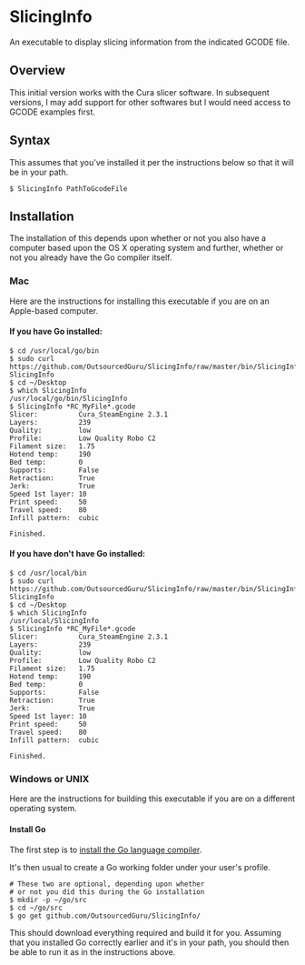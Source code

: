 # SlicingInfo
An executable to display slicing information from the indicated GCODE file.

## Overview
This initial version works with the Cura slicer software. In subsequent versions, I may add support for other softwares but I would need access to GCODE examples first.

## Syntax
This assumes that you've installed it per the instructions below so that it will be in your path.

```
$ SlicingInfo PathToGcodeFile
```

## Installation
The installation of this depends upon whether or not you also have a computer based upon the OS X operating system and further, whether or not you already have the Go compiler itself.

### Mac
Here are the instructions for installing this executable if you are on an Apple-based computer.

#### If you have Go installed:

```
$ cd /usr/local/go/bin
$ sudo curl https://github.com/OutsourcedGuru/SlicingInfo/raw/master/bin/SlicingInfo SlicingInfo
$ cd ~/Desktop
$ which SlicingInfo
/usr/local/go/bin/SlicingInfo
$ SlicingInfo *RC_MyFile*.gcode
Slicer:          Cura_SteamEngine 2.3.1
Layers:          239
Quality:         low
Profile:         Low Quality Robo C2
Filament size:   1.75
Hotend temp:     190
Bed temp:        0
Supports:        False
Retraction:      True
Jerk:            True
Speed 1st layer: 10
Print speed:     50
Travel speed:    80
Infill pattern:  cubic

Finished.
```

#### If you have don't have Go installed:

```
$ cd /usr/local/bin
$ sudo curl https://github.com/OutsourcedGuru/SlicingInfo/raw/master/bin/SlicingInfo SlicingInfo
$ cd ~/Desktop
$ which SlicingInfo
/usr/local/SlicingInfo
$ SlicingInfo *RC_MyFile*.gcode
Slicer:          Cura_SteamEngine 2.3.1
Layers:          239
Quality:         low
Profile:         Low Quality Robo C2
Filament size:   1.75
Hotend temp:     190
Bed temp:        0
Supports:        False
Retraction:      True
Jerk:            True
Speed 1st layer: 10
Print speed:     50
Travel speed:    80
Infill pattern:  cubic

Finished.
```

### Windows or UNIX
Here are the instructions for building this executable if you are on a different operating system.

#### Install Go
The first step is to [install the Go language compiler](https://golang.org).

It's then usual to create a Go working folder under your user's profile.

```
# These two are optional, depending upon whether
# or not you did this during the Go installation
$ mkdir -p ~/go/src
$ cd ~/go/src
$ go get github.com/OutsourcedGuru/SlicingInfo/
```

This should download everything required and build it for you. Assuming that you installed Go correctly earlier and it's in your path, you should then be able to run it as in the instructions above.